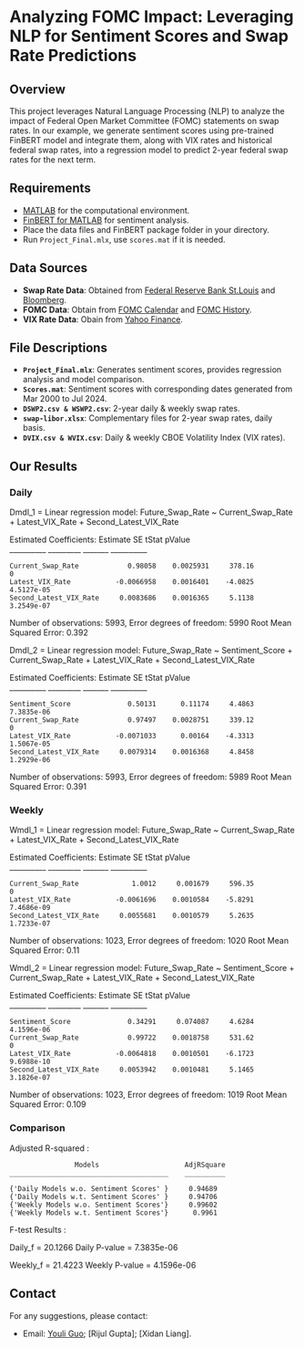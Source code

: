 # Analyzing FOMC Impact: Leveraging NLP for Sentiment Scores and Swap Rate Predictions

## Overview

This project leverages Natural Language Processing (NLP) to analyze the impact of Federal Open Market Committee (FOMC) statements on swap rates. In our example, we generate sentiment scores using pre-trained FinBERT model and integrate them, along with VIX rates and historical federal swap rates, into a regression model to predict 2-year federal swap rates for the next term.

## Requirements

- [MATLAB](https://www.mathworks.com/products/matlab.html) for the computational environment.
- [FinBERT for MATLAB](https://github.com/matlab-deep-learning/transformer-models) for sentiment analysis.
- Place the data files and FinBERT package folder in your directory.
- Run `Project_Final.mlx`, use `scores.mat` if it is needed.

## Data Sources

- **Swap Rate Data**: Obtained from [Federal Reserve Bank St.Louis](https://fred.stlouisfed.org/categories/32299) and [Bloomberg](https://www.bloomberg.com/professional/products/bloomberg-terminal/).
- **FOMC Data**: Obtain from [FOMC Calendar](https://www.federalreserve.gov/monetarypolicy/fomccalendars.htm) and [FOMC History](https://www.federalreserve.gov/monetarypolicy/fomc_historical_year.htm).
- **VIX Rate Data**: Obain from [Yahoo Finance](https://finance.yahoo.com/quote/%5EVIX/history/).

## File Descriptions

- **`Project_Final.mlx`**: Generates sentiment scores, provides regression analysis and model comparison.
- **`Scores.mat`**: Sentiment scores with corresponding dates generated from Mar 2000 to Jul 2024.
- **`DSWP2.csv & WSWP2.csv`**: 2-year daily & weekly swap rates.
- **`swap-libor.xlsx`**: Complementary files for 2-year swap rates, daily basis.
- **`DVIX.csv & WVIX.csv`**: Daily & weekly CBOE Volatility Index (VIX rates).

## Our Results

### Daily

Dmdl_1 = 
Linear regression model:
    Future_Swap_Rate ~ Current_Swap_Rate + Latest_VIX_Rate + Second_Latest_VIX_Rate

Estimated Coefficients:
                               Estimate        SE         tStat       pValue  
                              __________    _________    _______    __________

    Current_Swap_Rate            0.98058    0.0025931     378.16             0
    Latest_VIX_Rate           -0.0066958    0.0016401    -4.0825    4.5127e-05
    Second_Latest_VIX_Rate     0.0083686    0.0016365     5.1138    3.2549e-07


Number of observations: 5993, Error degrees of freedom: 5990
Root Mean Squared Error: 0.392

Dmdl_2 = 
Linear regression model:
    Future_Swap_Rate ~ Sentiment_Score + Current_Swap_Rate + Latest_VIX_Rate + Second_Latest_VIX_Rate

Estimated Coefficients:
                               Estimate        SE         tStat       pValue  
                              __________    _________    _______    __________

    Sentiment_Score              0.50131      0.11174     4.4863    7.3835e-06
    Current_Swap_Rate            0.97497    0.0028751     339.12             0
    Latest_VIX_Rate           -0.0071033      0.00164    -4.3313    1.5067e-05
    Second_Latest_VIX_Rate     0.0079314    0.0016368     4.8458    1.2929e-06


Number of observations: 5993, Error degrees of freedom: 5989
Root Mean Squared Error: 0.391

### Weekly

Wmdl_1 = 
Linear regression model:
    Future_Swap_Rate ~ Current_Swap_Rate + Latest_VIX_Rate + Second_Latest_VIX_Rate

Estimated Coefficients:
                               Estimate        SE         tStat       pValue  
                              __________    _________    _______    __________

    Current_Swap_Rate             1.0012     0.001679     596.35             0
    Latest_VIX_Rate           -0.0061696    0.0010584    -5.8291    7.4686e-09
    Second_Latest_VIX_Rate     0.0055681    0.0010579     5.2635    1.7233e-07


Number of observations: 1023, Error degrees of freedom: 1020
Root Mean Squared Error: 0.11

Wmdl_2 = 
Linear regression model:
    Future_Swap_Rate ~ Sentiment_Score + Current_Swap_Rate + Latest_VIX_Rate + Second_Latest_VIX_Rate

Estimated Coefficients:
                               Estimate        SE         tStat       pValue  
                              __________    _________    _______    __________

    Sentiment_Score              0.34291     0.074087     4.6284    4.1596e-06
    Current_Swap_Rate            0.99722    0.0018758     531.62             0
    Latest_VIX_Rate           -0.0064818    0.0010501    -6.1723    9.6988e-10
    Second_Latest_VIX_Rate     0.0053942    0.0010481     5.1465    3.1826e-07


Number of observations: 1023, Error degrees of freedom: 1019
Root Mean Squared Error: 0.109

### Comparison

Adjusted R-squared : 

                    Models                     AdjRSquare
    _______________________________________    __________

    {'Daily Models w.o. Sentiment Scores' }     0.94689  
    {'Daily Models w.t. Sentiment Scores' }     0.94706  
    {'Weekly Models w.o. Sentiment Scores'}     0.99602  
    {'Weekly Models w.t. Sentiment Scores'}      0.9961  

F-test Results :

Daily_f = 20.1266
Daily P-value = 7.3835e-06

Weekly_f = 21.4223
Weekly P-value = 4.1596e-06

## Contact

For any suggestions, please contact:

- Email: [Youli Guo](mailto:youliguo0530@gmail.com); [Rijul Gupta]; [Xidan Liang].
